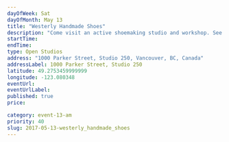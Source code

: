 ```yaml
---
dayOfWeek: Sat
dayOfMonth: May 13
title: "Westerly Handmade Shoes"
description: "Come visit an active shoemaking studio and workshop. See shoes on display and ask questions about the process of having shoes made. "
startTime: 
endTime: 
type: Open Studios
address: "1000 Parker Street, Studio 250, Vancouver, BC, Canada"
addressLabel: 1000 Parker Street, Studio 250
latitude: 49.2753459999999
longitude: -123.080348
eventUrl: 
eventUrlLabel: 
published: true
price: 

category: event-13-am
priority: 40
slug: 2017-05-13-westerly_handmade_shoes
---
```

